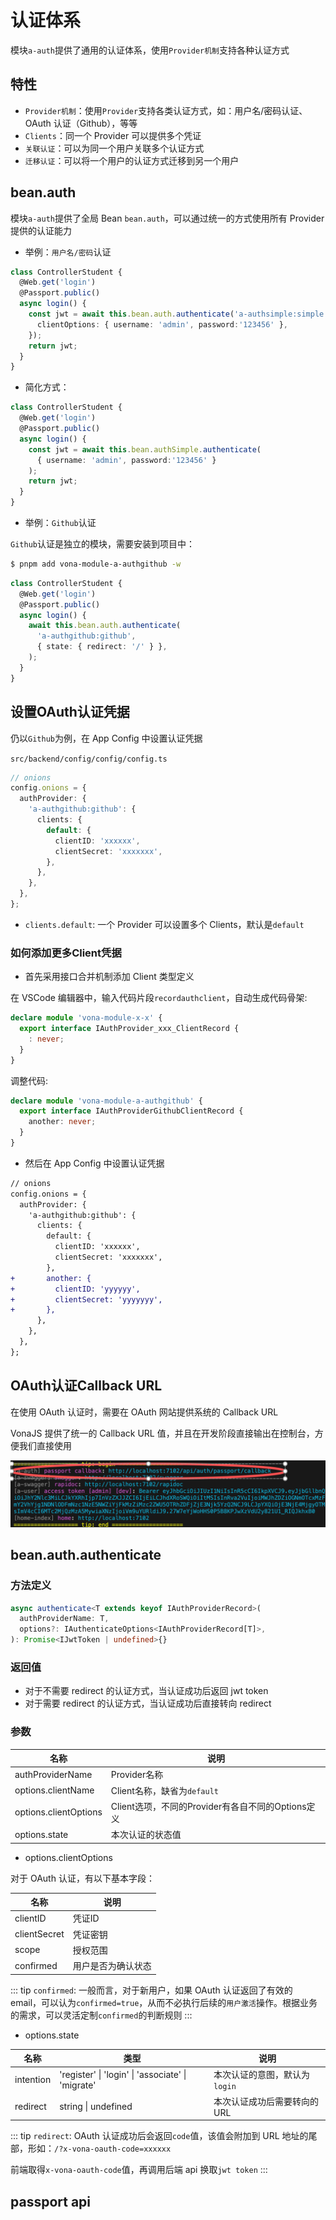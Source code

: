 # 认证体系

模块`a-auth`提供了通用的认证体系，使用`Provider机制`支持各种认证方式

## 特性

* `Provider机制`：使用`Provider`支持各类认证方式，如：用户名/密码认证、OAuth 认证（Github），等等
* `Clients`：同一个 Provider 可以提供多个凭证
* `关联认证`：可以为同一个用户关联多个认证方式
* `迁移认证`：可以将一个用户的认证方式迁移到另一个用户

## bean.auth

模块`a-auth`提供了全局 Bean `bean.auth`，可以通过统一的方式使用所有 Provider 提供的认证能力

* 举例：`用户名/密码`认证

``` typescript
class ControllerStudent {
  @Web.get('login')
  @Passport.public()
  async login() {
    const jwt = await this.bean.auth.authenticate('a-authsimple:simple', {
      clientOptions: { username: 'admin', password:'123456' },
    });
    return jwt;
  }
}
```

* 简化方式：

``` typescript
class ControllerStudent {
  @Web.get('login')
  @Passport.public()
  async login() {
    const jwt = await this.bean.authSimple.authenticate(
      { username: 'admin', password:'123456' }
    );
    return jwt;
  }
}
```

* 举例：`Github`认证

`Github`认证是独立的模块，需要安装到项目中：

``` bash
$ pnpm add vona-module-a-authgithub -w
```

``` typescript
class ControllerStudent {
  @Web.get('login')
  @Passport.public()
  async login() {
    await this.bean.auth.authenticate(
      'a-authgithub:github',
      { state: { redirect: '/' } },
    );
  }
}
```

## 设置OAuth认证凭据

仍以`Github`为例，在 App Config 中设置认证凭据

`src/backend/config/config/config.ts`

``` typescript
// onions
config.onions = {
  authProvider: {
    'a-authgithub:github': {
      clients: {
        default: {
          clientID: 'xxxxxx',
          clientSecret: 'xxxxxxx',
        },
      },
    },
  },
};
```

- `clients.default`: 一个 Provider 可以设置多个 Clients，默认是`default`

### 如何添加更多Client凭据

* 首先采用接口合并机制添加 Client 类型定义

在 VSCode 编辑器中，输入代码片段`recordauthclient`，自动生成代码骨架:

``` typescript
declare module 'vona-module-x-x' {
  export interface IAuthProvider_xxx_ClientRecord {
    : never;
  }
}
```

调整代码:

``` typescript
declare module 'vona-module-a-authgithub' {
  export interface IAuthProviderGithubClientRecord {
    another: never;
  }
}
```

* 然后在 App Config 中设置认证凭据

``` diff
// onions
config.onions = {
  authProvider: {
    'a-authgithub:github': {
      clients: {
        default: {
          clientID: 'xxxxxx',
          clientSecret: 'xxxxxxx',
        },
+       another: {
+         clientID: 'yyyyyy',
+         clientSecret: 'yyyyyyy',
+       },
      },
    },
  },
};
```

## OAuth认证Callback URL

在使用 OAuth 认证时，需要在 OAuth 网站提供系统的 Callback URL

VonaJS 提供了统一的 Callback URL 值，并且在开发阶段直接输出在控制台，方便我们直接使用

![](../../../assets/img/bal/auth-1.png)

## bean.auth.authenticate

### 方法定义

``` typescript
async authenticate<T extends keyof IAuthProviderRecord>(
  authProviderName: T,
  options?: IAuthenticateOptions<IAuthProviderRecord[T]>,
): Promise<IJwtToken | undefined>{}
```

### 返回值

* 对于不需要 redirect 的认证方式，当认证成功后返回 jwt token
* 对于需要 redirect 的认证方式，当认证成功后直接转向 redirect

### 参数

|名称|说明|
|--|--|
|authProviderName|Provider名称|
|options.clientName|Client名称，缺省为`default`|
|options.clientOptions|Client选项，不同的Provider有各自不同的Options定义| 
|options.state|本次认证的状态值|

* options.clientOptions

对于 OAuth 认证，有以下基本字段：

|名称|说明|
|--|--|
|clientID|凭证ID|
|clientSecret|凭证密钥|
|scope|授权范围|
|confirmed|用户是否为确认状态|

::: tip
`confirmed`: 一般而言，对于新用户，如果 OAuth 认证返回了有效的 email，可以认为`confirmed=true`，从而不必执行后续的`用户激活`操作。根据业务的需求，可以灵活定制`confirmed`的判断规则
:::

* options.state

|名称|类型|说明|
|--|--|--|
|intention|'register' \| 'login' \| 'associate' \| 'migrate'|本次认证的意图，默认为`login`|
|redirect|string \| undefined|本次认证成功后需要转向的 URL|

::: tip
`redirect`: OAuth 认证成功后会返回`code`值，该值会附加到 URL 地址的尾部，形如：`/?x-vona-oauth-code=xxxxxx`

前端取得`x-vona-oauth-code`值，再调用后端 api 换取`jwt token`
:::

## passport api


